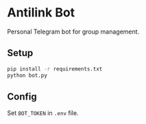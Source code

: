 # Antilink Bot

Personal Telegram bot for group management.

## Setup

```bash
pip install -r requirements.txt
python bot.py
```

## Config

Set `BOT_TOKEN` in `.env` file.
